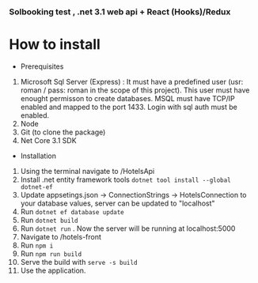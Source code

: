 ### Solbooking test , .net 3.1 web api + React (Hooks)/Redux

# How to install

- Prerequisites
1. Microsoft Sql Server (Express) : It must have a predefined user (usr: roman / pass: roman in the scope of this project). This user must have enought permisson to create databases. MSQL must have TCP/IP enabled and mapped to the port 1433. Login with sql auth must be enabled.
2. Node
3. Git (to clone the package)
4. Net Core 3.1 SDK

- Installation
 1. Using the terminal navigate to /HotelsApi
 2. Install .net entity framework tools ```dotnet tool install --global dotnet-ef```
 3. Update appsetings.json -> ConnectionStrings -> HotelsConnection to your database values, server can be updated to "localhost"
 4. Run ```dotnet ef database update```
 5. Run ```dotnet build```
 6. Run ```dotnet run``` . Now the server will be running at localhost:5000
 7. Navigate to /hotels-front
 8. Run ```npm i```
 9. Run ```npm run build```
 10. Serve the build with ```serve -s build```
 11. Use the application.
